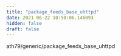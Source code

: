 ```yaml
---
title: "package_feeds_base_uhttpd"
date: 2021-06-22 10:50:06.146093
hidden: false
draft: false
---
```


ath79/generic/package_feeds_base_uhttpd

